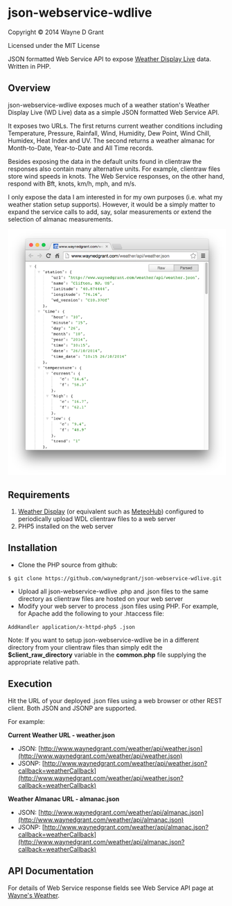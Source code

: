 # json-webservice-wdlive

Copyright © 2014 Wayne D Grant

Licensed under the MIT License

JSON formatted Web Service API to expose [Weather Display Live](http://www.weather-display.com/wdlive.php) data. Written in PHP.

## Overview

json-webservice-wdlive exposes much of a weather station's Weather Display Live (WD Live) data as a simple JSON formatted Web Service API.

It exposes two URLs. The first returns current weather conditions including Temperature, Pressure, Rainfall, Wind, Humidity, Dew Point, Wind Chill, Humidex, Heat Index and UV. The second returns a weather almanac for Month-to-Date, Year-to-Date and All Time records.

Besides exposing the data in the default units found in clientraw the responses also contain many alternative units. For example, clientraw files store wind speeds in knots. The Web Service responses, on the other hand, respond with Bft, knots, km/h, mph, and m/s.

I only expose the data I am interested in for my own purposes (i.e. what my weather station setup supports). However, it would be a simply matter to expand the service calls to add, say, solar measurements or extend the selection of almanac measurements.

![alt tag](json-webservice-wdlive.png)

## Requirements

1. [Weather Display](http://www.weather-display.com) (or equivalent such as [MeteoHub](http://wiki.meteohub.de)) configured to periodically upload WDL clientraw files to a web server
2. PHP5 installed on the web server

## Installation

* Clone the PHP source from github:

```
$ git clone https://github.com/waynedgrant/json-webservice-wdlive.git
```

* Upload all json-webservice-wdlive .php and .json files to the same directory as clientraw files are hosted on your web server
* Modify your web server to process .json files using PHP. For example, for Apache add the following to your .htaccess file:

```
AddHandler application/x-httpd-php5 .json
```

Note: If you want to setup json-webservice-wdlive be in a different directory from your clientraw files than simply edit the **$client_raw_directory** variable in the **common.php** file supplying the appropriate relative path.

## Execution

Hit the URL of your deployed .json files using a web browser or other REST client. Both JSON and JSONP are supported.

For example:

**Current Weather URL - weather.json**

* JSON: [http://www.waynedgrant.com/weather/api/weather.json](http://www.waynedgrant.com/weather/api/weather.json)
* JSONP: [http://www.waynedgrant.com/weather/api/weather.json?callback=weatherCallback](http://www.waynedgrant.com/weather/api/weather.json?callback=weatherCallback)

**Weather Almanac URL - almanac.json**

* JSON: [http://www.waynedgrant.com/weather/api/almanac.json](http://www.waynedgrant.com/weather/api/almanac.json)
* JSONP: [http://www.waynedgrant.com/weather/api/almanac.json?callback=weatherCallback](http://www.waynedgrant.com/weather/api/almanac.json?callback=weatherCallback)

## API Documentation

For details of Web Service response fields see Web Service API page at [Wayne's Weather](http://www.waynedgrant.com/weather/api.html).
